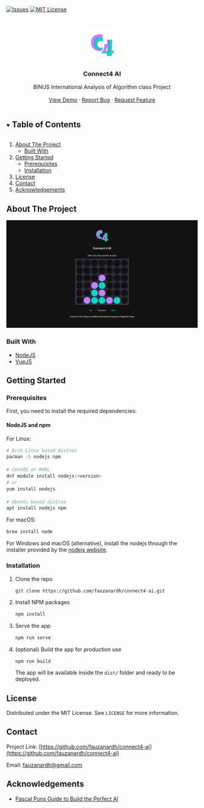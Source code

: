 <!-- PROJECT SHIELDS -->
[![Issues][issues-shield]][issues-url]
[![MIT License][license-shield]][license-url]



<!-- PROJECT LOGO -->
<br />
<p align="center">
    <a href="https://github.com/fauzanardh/connect4-ai">
        <img src="gh_images/logo.png" alt="Logo" width="80" height="80">
    </a>
    <h3 align="center">Connect4 AI</h3>
    <p align="center">
        BINUS International Analysis of Algorithm class Project
        <br />
        <br />
        <a href="https://fauzanardh.github.io/connect4-ai/">View Demo</a>
        ·
        <a href="https://github.com/fauzanardh/connect4-ai/issues">Report Bug</a>
        ·
        <a href="https://github.com/fauzanardh/connect4-ai/issues">Request Feature</a>
    </p>
</p>



<!-- TABLE OF CONTENTS -->
<details open="open">
  <summary><h2 style="display: inline-block">Table of Contents</h2></summary>
  <ol>
    <li>
      <a href="#about-the-project">About The Project</a>
      <ul>
        <li><a href="#built-with">Built With</a></li>
      </ul>
    </li>
    <li>
      <a href="#getting-started">Getting Started</a>
      <ul>
        <li><a href="#prerequisites">Prerequisites</a></li>
        <li><a href="#installation">Installation</a></li>
      </ul>
    </li>
    <li><a href="#license">License</a></li>
    <li><a href="#contact">Contact</a></li>
    <li><a href="#acknowledgements">Acknowledgements</a></li>
  </ol>
</details>



<!-- ABOUT THE PROJECT -->
## About The Project

[![Connect4AI_ScreenShot][product-screenshot]](https://fauzanardh.github.io/connect4-ai/)


### Built With

* [NodeJS](https://nodejs.org/)
* [VueJS](https://vuejs.org/)



<!-- GETTING STARTED -->
## Getting Started

### Prerequisites

First, you need to install the required dependencies:
#### NodeJS and npm
For Linux:
```sh
# Arch Linux based distros
pacman -S nodejs npm

# CentOS or RHEL
dnf module install nodejs:<version>
# or
yum install nodejs

# Ubuntu based distros
apt install nodejs npm
```

For macOS:
```sh
brew install node
```

For Windows and macOS (alternative), install the nodejs through the installer provided by the [nodejs website](https://nodejs.org/en/download/).

### Installation

1. Clone the repo
   ```sh
   git clone https://github.com/fauzanardh/connect4-ai.git
   ```
2. Install NPM packages
   ```sh
   npm install
   ```
3. Serve the app
    ```sh
    npm run serve
    ```
4. (optional) Build the app for production use
    ```shell
    npm run build
    ```
   The app will be available inside the `dist/` folder and ready to be deployed.




<!-- LICENSE -->
## License

Distributed under the MIT License. See `LICENSE` for more information.



<!-- CONTACT -->
## Contact

Project Link: [https://github.com/fauzanardh/connect4-ai](https://github.com/fauzanardh/connect4-ai)

Email: [fauzanardh@gmail.com](mailto:fauzanardh@gmail.com)



<!-- ACKNOWLEDGEMENTS -->
## Acknowledgements

* [Pascal Pons Guide to Build the Perfect AI](http://blog.gamesolver.org/solving-connect-four/01-introduction/)





<!-- MARKDOWN LINKS & IMAGES -->
<!-- https://www.markdownguide.org/basic-syntax/#reference-style-links -->
[issues-shield]: https://img.shields.io/github/issues/fauzanardh/connect4-ai.svg?style=flat-square
[issues-url]: https://github.com/fauzanardh/connect4-ai/issues
[license-shield]: https://img.shields.io/github/license/fauzanardh/connect4-ai.svg?style=flat-square
[license-url]: https://github.com/fauzanardh/connect4-ai/blob/master/LICENSE.txt
[product-screenshot]: gh_images/screenshot.png
